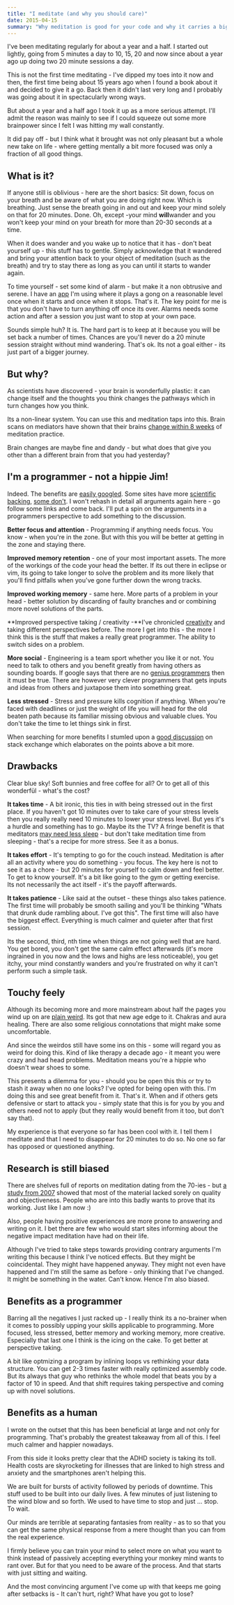 ```yaml
---
title: "I meditate (and why you should care)"
date: 2015-04-15
summary: "Why meditation is good for your code and why it carries a big fringe bonus for you too"
---
```


I've been meditating regularly for about a year and a half. I started out lightly, going from 5 minutes a day to 10, 15, 20 and now since about a year ago up doing two 20 minute sessions a day.

This is not the first time meditating - I've dipped my toes into it now and then, the first time being about 15 years ago when I found a book about it and decided to give it a go. Back then it didn't last very long and I probably was going about it in spectacularly wrong ways.

But about a year and a half ago I took it up as a more serious attempt. I'll admit the reason was mainly to see if I could squeeze out some more brainpower since I felt I was hitting my wall constantly.

It did pay off - but I think what it brought was not only pleasant but a whole new take on life - where getting mentally a bit more focused was only a fraction of all good things.

## What is it?
If anyone still is oblivious - here are the short basics: Sit down, focus on your breath and be aware of what you are doing right now. Which is breathing. Just sense the breath going in and out and keep your mind solely on that for 20 minutes. Done. Oh, except -your mind **will**wander and you won't keep your mind on your breath for more than 20-30 seconds at a time.

When it does wander and you wake up to notice that it has - don't beat yourself up - this stuff has to gentle. Simply acknowledge that it wandered and bring your attention back to your object of meditation (such as the breath) and try to stay there as long as you can until it starts to wander again.

To time yourself - set some kind of alarm - but make it a non obtrusive and serene. I have an [app](https://play.google.com/store/apps/details?id=de.xipa.medigong&hl=en) I'm using where it plays a gong on a reasonable level once when it starts and once when it stops. That's it. The key point for me is that you don't have to turn anything off once its over. Alarms needs some action and after a session you just want to stop at your own pace.

Sounds simple huh? It is. The hard part is to keep at it because you will be set back a number of times. Chances are you'll never do a 20 minute session straight without mind wandering. That's ok. Its not a goal either - its just part of a bigger journey.

## But why?
As scientists have discovered - your brain is wonderfully plastic: it can change itself and the thoughts you think changes the pathways which in turn changes how you think.

Its a non-linear system. You can use this and meditation taps into this. Brain scans on mediators have shown that their brains [change within 8 weeks](http://news.harvard.edu/gazette/story/2011/01/eight-weeks-to-a-better-brain/) of meditation practice.

Brain changes are maybe fine and dandy - but what does that give you other than a different brain from that you had yesterday?

## I'm a programmer - not a hippie Jim!
Indeed. The benefits are [easily googled](http://lmgtfy.com/?q=meditation+benefits). Some sites have more [scientific backing](https://www.headspace.com/science), [some don't](http://www.artofliving.org/meditation/meditation-for-you/benefits-of-meditation). I won't rehash in detail all arguments again here - go follow some links and come back. I'll put a spin on the arguments in a programmers perspective to add something to the discussion.

**Better focus and attention** - Programming if anything needs focus. You know - when you're in the zone. But with this you will be better at getting in the zone and staying there.

**Improved memory retention** - one of your most important assets. The more of the workings of the code your head the better. If its out there in eclipse or vim, its going to take longer to solve the problem and its more likely that you'll find pitfalls when you've gone further down the wrong tracks.

**Improved working memory** - same here. More parts of a problem in your head - better solution by discarding of faulty branches and or combining more novel solutions of the parts.

**Improved perspective taking / creativity -**I've chronicled [creativity](http://www.catchmecode.com/2014/12/the-walk-o-doro-1ing-your-creativity.html) and taking different perspectives before. The more I get into this - the more I think this is the stuff that makes a really great programmer. The ability to switch sides on a problem.

**More social** - Engineering is a team sport whether you like it or not. You need to talk to others and you benefit greatly from having others as sounding boards. If google says that there are no [genius programmers](https://www.youtube.com/watch?v=0SARbwvhupQ) then it must be true. There are however very clever programmers that gets inputs and ideas from others and juxtapose them into something great.

**Less stressed** - Stress and pressure kills cognition if anything. When you're faced with deadlines or just the weight of life you will head for the old beaten path because its familiar missing obvious and valuable clues. You don't take the time to let things sink in first.

When searching for more benefits I stumled upon a [good discussion](http://programmers.stackexchange.com/questions/38947/is-practicing-meditation-a-good-or-bad-thing-for-programmers) on stack exchange which elaborates on the points above a bit more.

## Drawbacks
Clear blue sky! Soft bunnies and free coffee for all? Or to get all of this wonderfül - what's the cost?

**It takes time** - A bit ironic, this ties in with being stressed out in the first place. If you haven't got 10 minutes over to take care of your stress levels then you really really need 10 minutes to lower your stress level. But yes it's a hurdle and something has to go. Maybe its the TV? A fringe benefit is that meditators [may need less sleep](http://www.ncbi.nlm.nih.gov/pmc/articles/PMC2919439/) - but don't take meditation time from sleeping - that's a recipe for more stress. See it as a bonus.

**It takes effort** - It's tempting to go for the couch instead. Meditation is after all an activity where you do something - you focus. The key here is not to see it as a chore - but 20 minutes for yourself to calm down and feel better. To get to know yourself. It's a bit like going to the gym or getting exercise. Its not necessarily the act itself - it's the payoff afterwards.

**It takes patience** - Like said at the outset - these things also takes patience. The first time will probably be smooth sailing and you'll be thinking "Whats that drunk dude rambling about. I've got this". The first time will also have the biggest effect. Everything is much calmer and quieter after that first session.

Its the second, third, nth time when things are not going well that are hard. You get bored, you don't get the same calm effect afterwards (it's more ingrained in you now and the lows and highs are less noticeable), you get itchy, your mind constantly wanders and you're frustrated on why it can't perform such a simple task.

## Touchy feely
Although its becoming more and more mainstream about half the pages you wind up on are [plain weird](http://www.wellbeingalignment.com/chakra-meditation.html). Its got that new age edge to it. Chakras and aura healing. There are also some religious connotations that might make some uncomfortable.

And since the weirdos still have some ins on this - some will regard you as weird for doing this. Kind of like therapy a decade ago - it meant you were crazy and had head problems. Meditation means you're a hippie who doesn't wear shoes to some.

This presents a dilemma for you - should you be open this this or try to stash it away when no one looks? I've opted for being open with this. I'm doing this and see great benefit from it. That's it. When and if others gets defensive or start to attack you - simply state that this is for you by you and others need not to apply (but they really would benefit from it too, but don't say that).

My experience is that everyone so far has been cool with it. I tell them I meditate and that I need to disappear for 20 minutes to do so. No one so far has opposed or questioned anything.

## Research is still biased
There are shelves full of reports on meditation dating from the 70-ies - but [a study from 2007](http://en.wikipedia.org/wiki/Research_on_meditation#Weaknesses_in_historic_meditation_research) showed that most of the material lacked sorely on quality and objectiveness. People who are into this badly wants to prove that its working. Just like I am now :)

Also, people having positive experiences are more prone to answering and writing on it. I bet there are few who would start sites informing about the negative impact meditation have had on their life.

Although I've tried to take steps towards providing contrary arguments I'm writing this because I think I've noticed effects. But they might be coincidental. They might have happened anyway. They might not even have happened and I'm still the same as before - only thinking that I've changed. It might be something in the water. Can't know. Hence I'm also biased.

## Benefits as a programmer
Barring all the negatives I just racked up - I really think its a no-brainer when it comes to possibly upping your skills applicable to programming. More focused, less stressed, better memory and working memory, more creative. Especially that last one I think is the icing on the cake. To get better at perspective taking.

A bit like optmizing a program by inlining loops vs rethinking your data structure. You can get 2-3 times faster with really optimized assembly code. But its always that guy who rethinks the whole model that beats you by a factor of 10 in speed. And that shift requires taking perspective and coming up with novel solutions.

## Benefits as a human
I wrote on the outset that this has been beneficial at large and not only for programming. That's probably the greatest takeaway from all of this. I feel much calmer and happier nowadays.

From this side it looks pretty clear that the ADHD society is taking its toll. Health costs are skyrocketing for illnesses that are linked to high stress and anxiety and the smartphones aren't helping this.

We are built for bursts of activity followed by periods of downtime. This stuff used to be built into our daily lives. A few minutes of just listening to the wind blow and so forth. We used to have time to stop and just ... stop. To wait.

Our minds are terrible at separating fantasies from reality - as to so that you can get the same physical response from a mere thought than you can from the real experience.

I firmly believe you can train your mind to select more on what you want to think instead of passively accepting everything your monkey mind wants to rant over. But for that you need to be aware of the process. And that starts with just sitting and waiting.

And the most convincing argument I've come up with that keeps me going after setbacks is - It can't hurt, right? What have you got to lose?
